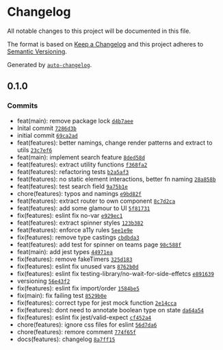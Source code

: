 # Changelog

All notable changes to this project will be documented in this file.

The format is based on [Keep a Changelog](https://keepachangelog.com/en/1.0.0/)
and this project adheres to [Semantic Versioning](https://semver.org/spec/v2.0.0.html).

Generated by [`auto-changelog`](https://github.com/CookPete/auto-changelog).

## 0.1.0

### Commits

- feat(main): remove package lock [`d4b7aee`](https://github.com/arthurfanti/FANTI_fe_Arthur_exercise/commit/d4b7aee7c20f0299183f0f25161872556cdcaf2c)
- Inital commit [`7286d3b`](https://github.com/arthurfanti/FANTI_fe_Arthur_exercise/commit/7286d3b7895d8e585b4ba3f3816d0e3348483aec)
- initial commit [`69ca2ad`](https://github.com/arthurfanti/FANTI_fe_Arthur_exercise/commit/69ca2adcf32c81126911bf4d9e7c5e74f2469b46)
- feat(features): better namings, change render patterns and extract to utils [`23c7ef6`](https://github.com/arthurfanti/FANTI_fe_Arthur_exercise/commit/23c7ef6507d827fdf2634710d760711f11c39616)
- feat(main): implement search feature [`8ded58d`](https://github.com/arthurfanti/FANTI_fe_Arthur_exercise/commit/8ded58d8f888c58d80aeee45db54b1a2092ecf8a)
- feat(features): extract utility functions [`f368fa2`](https://github.com/arthurfanti/FANTI_fe_Arthur_exercise/commit/f368fa23aca966db587c29a973cf9811a81509fc)
- feat(features): refactoring tests [`b2a5af3`](https://github.com/arthurfanti/FANTI_fe_Arthur_exercise/commit/b2a5af3208fa5001400f001b7e9b841300f9fb8f)
- feat(features): no static element interactions, better fn naming [`28a858b`](https://github.com/arthurfanti/FANTI_fe_Arthur_exercise/commit/28a858b8bb63fba7524e4a453ad503cc548f6892)
- feat(features): test search field [`9a75b1e`](https://github.com/arthurfanti/FANTI_fe_Arthur_exercise/commit/9a75b1eca0717bae4decd83a8398bca4f24a723f)
- chore(features): typos and namings [`e9bd82f`](https://github.com/arthurfanti/FANTI_fe_Arthur_exercise/commit/e9bd82f107ded38578fba0fea23349b1d4a8d112)
- feat(features): extract router to own component [`8c7d2ca`](https://github.com/arthurfanti/FANTI_fe_Arthur_exercise/commit/8c7d2ca63c0ffa03617ee7995e35eb824937e675)
- feat(features): add some glamour to UI [`5f81731`](https://github.com/arthurfanti/FANTI_fe_Arthur_exercise/commit/5f81731461497f4ef390bda648ef9e14d7ca5596)
- fix(features): eslint fix no-var [`e929ec1`](https://github.com/arthurfanti/FANTI_fe_Arthur_exercise/commit/e929ec1bebf8e3085ab456c82e13b5891f7507b4)
- feat(features): extract spinner styles [`123b382`](https://github.com/arthurfanti/FANTI_fe_Arthur_exercise/commit/123b3828fb173933b7c26d01a3bc467edb2c4d34)
- feat(features): enforce a11y rules [`5ee1e9e`](https://github.com/arthurfanti/FANTI_fe_Arthur_exercise/commit/5ee1e9ec5bb3f6eb421c33def5830807c580404e)
- fix(features): remove type castings [`cbdbda3`](https://github.com/arthurfanti/FANTI_fe_Arthur_exercise/commit/cbdbda33b1fd69a58536f89defdee2fdf548b8cd)
- feat(features): add test for spinner on teams page [`98c588f`](https://github.com/arthurfanti/FANTI_fe_Arthur_exercise/commit/98c588fa6a02a239a9f9eb7c3fd165d8e61345bc)
- feat(main): add jest types [`44971ea`](https://github.com/arthurfanti/FANTI_fe_Arthur_exercise/commit/44971ea04c6d1ee55daeec5e41b232309d031b6a)
- fix(features): remove fakeTimers [`325d183`](https://github.com/arthurfanti/FANTI_fe_Arthur_exercise/commit/325d183597bd3d2a094e187544f66b3178d6f706)
- fix(features): eslint fix unused vars [`8762b0d`](https://github.com/arthurfanti/FANTI_fe_Arthur_exercise/commit/8762b0d54839117aa3250d26eb43f3e2452ea168)
- fix(features): eslint fix testing-library/no-wait-for-side-effetcs [`e891639`](https://github.com/arthurfanti/FANTI_fe_Arthur_exercise/commit/e891639cb123b6eaed623ed950f89428ab286396)
- versioning [`56e43f2`](https://github.com/arthurfanti/FANTI_fe_Arthur_exercise/commit/56e43f22be17c8472a7ecf6de824623e1f33023c)
- fix(features): eslint fix import/order [`1584be5`](https://github.com/arthurfanti/FANTI_fe_Arthur_exercise/commit/1584be5ad524ddc91b6ba55f9c4322221f4db318)
- fix(main): fix failing test [`8529b0e`](https://github.com/arthurfanti/FANTI_fe_Arthur_exercise/commit/8529b0e2aa971b493e239d7a256c558a1c3596bc)
- fix(features): correct type for jest mock function [`2e14cca`](https://github.com/arthurfanti/FANTI_fe_Arthur_exercise/commit/2e14cca6af1be1d622b99cfcec77cd37a64323c5)
- fix(features): dont need to annotate boolean type on state [`da64a54`](https://github.com/arthurfanti/FANTI_fe_Arthur_exercise/commit/da64a5443ae9aeb88541dff918dd3c0c1fb10524)
- fix(features): eslint fix jest/valid-expect [`cf452a4`](https://github.com/arthurfanti/FANTI_fe_Arthur_exercise/commit/cf452a4035a556c3de90e02230f0b9e7451973c0)
- chore(features): ignore css files for eslint [`56d7da6`](https://github.com/arthurfanti/FANTI_fe_Arthur_exercise/commit/56d7da64eb01d3f73ae1fbfddf88424101c05481)
- chore(features): remore comment [`774f65f`](https://github.com/arthurfanti/FANTI_fe_Arthur_exercise/commit/774f65f89610847a7a54f09eb337d574a1f5b656)
- docs(features): changelog [`8a7ff15`](https://github.com/arthurfanti/FANTI_fe_Arthur_exercise/commit/8a7ff1516085adff06c358cf32b7854186ccfa44)
